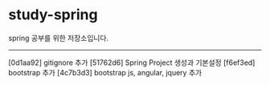 # study-spring
spring 공부를 위한 저장소입니다.

---
[0d1aa92] gitignore 추가
[51762d6] Spring Project 생성과 기본설정
[f6ef3ed] bootstrap 추가
[4c7b3d3] bootstrap js, angular, jquery 추가
